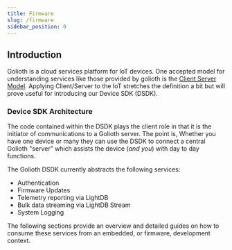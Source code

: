 ```yaml
---
title: Firmware
slug: /firmware
sidebar_position: 0
---
```


## Introduction

Golioth is a cloud services platform for IoT devices. One accepted model for understanding services like those provided by golioth is the [Client Server Model](https://en.wikipedia.org/wiki/Client%E2%80%93server_model). Applying Client/Server to the IoT stretches the definition a bit but will prove useful for introducing our Device SDK (DSDK).

### Device SDK Architecture

The code contained within the DSDK plays the client role in that it is the initiator of communications to a Golioth server. The point is, Whether you have one device or many they can use the DSDK to connect a central Golioth "server" which assists the device (*and you*) with day to day functions.

The Golioth DSDK currently abstracts the following services:

* Authentication
* Firmware Updates
* Telemetry reporting via LightDB
* Bulk data streaming via LightDB Stream
* System Logging

The following sections provide an overview and detailed guides on how to consume these services from an embedded, or firmware, development context.
